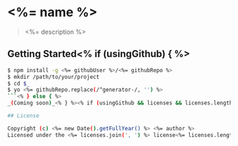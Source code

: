 # <%= name %>

> <%= description %>

## Getting Started<% if (usingGithub) { %>

```sh
$ npm install -g <%= githubUser %>/<%= githubRepo %>
$ mkdir /path/to/your/project
$ cd $_
$ yo <%= githubRepo.replace(/^generator-/, '') %>
```<% } else { %>
_(Coming soon)_<% } %><% if (usingGithub && licenses && licenses.length) { %>

## License

Copyright (c) <%= new Date().getFullYear() %> <%= author %> 
Licensed under the <%= licenses.join(', ') %> license<%= licenses.length === 1 ? '' : 's' %>.<% } %>
